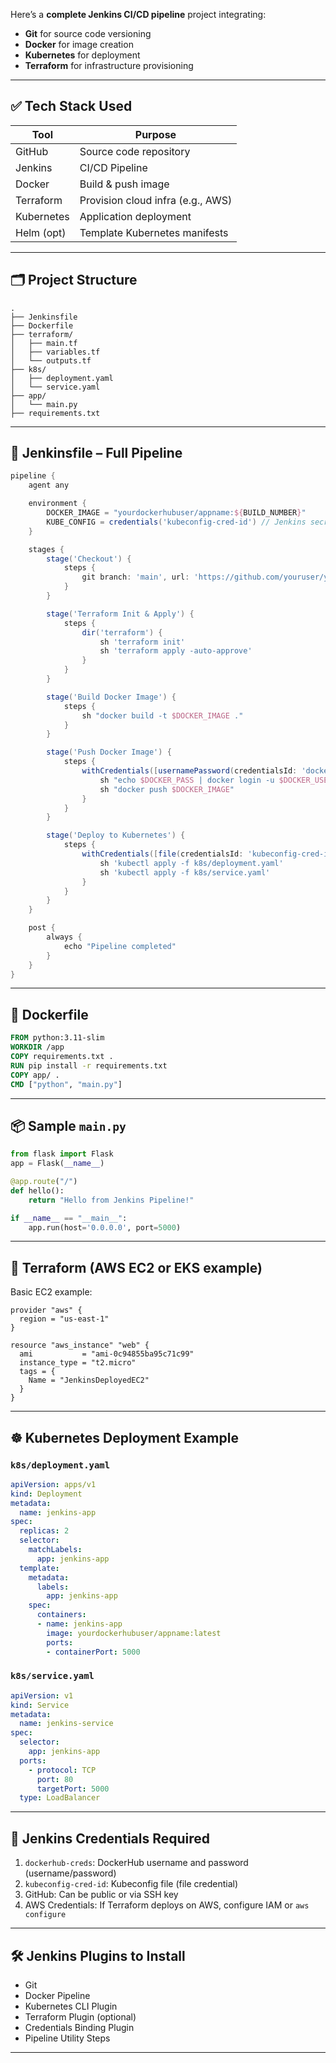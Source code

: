 Here’s a **complete Jenkins CI/CD pipeline** project integrating:

* **Git** for source code versioning
* **Docker** for image creation
* **Kubernetes** for deployment
* **Terraform** for infrastructure provisioning

---

## ✅ Tech Stack Used

| Tool       | Purpose                           |
| ---------- | --------------------------------- |
| GitHub     | Source code repository            |
| Jenkins    | CI/CD Pipeline                    |
| Docker     | Build & push image                |
| Terraform  | Provision cloud infra (e.g., AWS) |
| Kubernetes | Application deployment            |
| Helm (opt) | Template Kubernetes manifests     |

---

## 🗂 Project Structure

```
.
├── Jenkinsfile
├── Dockerfile
├── terraform/
│   ├── main.tf
│   ├── variables.tf
│   └── outputs.tf
├── k8s/
│   ├── deployment.yaml
│   └── service.yaml
├── app/
│   └── main.py
├── requirements.txt
```

---

## 🧾 Jenkinsfile – Full Pipeline

```groovy
pipeline {
    agent any

    environment {
        DOCKER_IMAGE = "yourdockerhubuser/appname:${BUILD_NUMBER}"
        KUBE_CONFIG = credentials('kubeconfig-cred-id') // Jenkins secret text or file
    }

    stages {
        stage('Checkout') {
            steps {
                git branch: 'main', url: 'https://github.com/youruser/yourrepo.git'
            }
        }

        stage('Terraform Init & Apply') {
            steps {
                dir('terraform') {
                    sh 'terraform init'
                    sh 'terraform apply -auto-approve'
                }
            }
        }

        stage('Build Docker Image') {
            steps {
                sh "docker build -t $DOCKER_IMAGE ."
            }
        }

        stage('Push Docker Image') {
            steps {
                withCredentials([usernamePassword(credentialsId: 'dockerhub-creds', usernameVariable: 'DOCKER_USER', passwordVariable: 'DOCKER_PASS')]) {
                    sh "echo $DOCKER_PASS | docker login -u $DOCKER_USER --password-stdin"
                    sh "docker push $DOCKER_IMAGE"
                }
            }
        }

        stage('Deploy to Kubernetes') {
            steps {
                withCredentials([file(credentialsId: 'kubeconfig-cred-id', variable: 'KUBECONFIG')]) {
                    sh 'kubectl apply -f k8s/deployment.yaml'
                    sh 'kubectl apply -f k8s/service.yaml'
                }
            }
        }
    }

    post {
        always {
            echo "Pipeline completed"
        }
    }
}
```

---

## 🐳 Dockerfile

```dockerfile
FROM python:3.11-slim
WORKDIR /app
COPY requirements.txt .
RUN pip install -r requirements.txt
COPY app/ .
CMD ["python", "main.py"]
```

---

## 📦 Sample `main.py`

```python
from flask import Flask
app = Flask(__name__)

@app.route("/")
def hello():
    return "Hello from Jenkins Pipeline!"

if __name__ == "__main__":
    app.run(host='0.0.0.0', port=5000)
```

---

## 📜 Terraform (AWS EC2 or EKS example)

Basic EC2 example:

```hcl
provider "aws" {
  region = "us-east-1"
}

resource "aws_instance" "web" {
  ami           = "ami-0c94855ba95c71c99"
  instance_type = "t2.micro"
  tags = {
    Name = "JenkinsDeployedEC2"
  }
}
```

---

## ☸️ Kubernetes Deployment Example

### `k8s/deployment.yaml`

```yaml
apiVersion: apps/v1
kind: Deployment
metadata:
  name: jenkins-app
spec:
  replicas: 2
  selector:
    matchLabels:
      app: jenkins-app
  template:
    metadata:
      labels:
        app: jenkins-app
    spec:
      containers:
      - name: jenkins-app
        image: yourdockerhubuser/appname:latest
        ports:
        - containerPort: 5000
```

### `k8s/service.yaml`

```yaml
apiVersion: v1
kind: Service
metadata:
  name: jenkins-service
spec:
  selector:
    app: jenkins-app
  ports:
    - protocol: TCP
      port: 80
      targetPort: 5000
  type: LoadBalancer
```

---

## 🔐 Jenkins Credentials Required

1. `dockerhub-creds`: DockerHub username and password (username/password)
2. `kubeconfig-cred-id`: Kubeconfig file (file credential)
3. GitHub: Can be public or via SSH key
4. AWS Credentials: If Terraform deploys on AWS, configure IAM or `aws configure`

---

## 🛠 Jenkins Plugins to Install

* Git
* Docker Pipeline
* Kubernetes CLI Plugin
* Terraform Plugin (optional)
* Credentials Binding Plugin
* Pipeline Utility Steps

---
